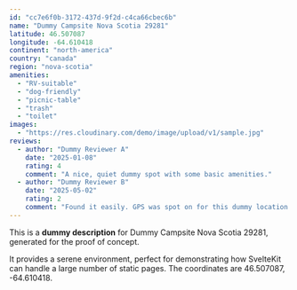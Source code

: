 ```yaml
---
id: "cc7e6f0b-3172-437d-9f2d-c4ca66cbec6b"
name: "Dummy Campsite Nova Scotia 29281"
latitude: 46.507087
longitude: -64.610418
continent: "north-america"
country: "canada"
region: "nova-scotia"
amenities:
  - "RV-suitable"
  - "dog-friendly"
  - "picnic-table"
  - "trash"
  - "toilet"
images:
  - "https://res.cloudinary.com/demo/image/upload/v1/sample.jpg"
reviews:
  - author: "Dummy Reviewer A"
    date: "2025-01-08"
    rating: 4
    comment: "A nice, quiet dummy spot with some basic amenities."
  - author: "Dummy Reviewer B"
    date: "2025-05-02"
    rating: 2
    comment: "Found it easily. GPS was spot on for this dummy location."
---
```


This is a **dummy description** for Dummy Campsite Nova Scotia 29281, generated for the proof of concept.

It provides a serene environment, perfect for demonstrating how SvelteKit can handle a large number of static pages. The coordinates are 46.507087, -64.610418.
